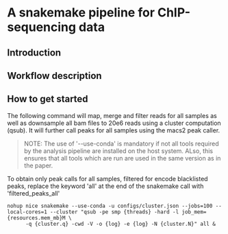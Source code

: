 # A snakemake pipeline for ChIP-sequencing data

## Introduction

## Workflow description

## How to get started

The following command will map, merge and filter reads for all samples as well
as downsample all bam files to 20e6 reads using a cluster computation (qsub).
It will further call peaks for all samples using the macs2 peak caller.

> NOTE: The use of '--use-conda' is mandatory if not all tools required by the 
> analysis pipeline are installed on the host system. ALso, this ensures that
> all tools which are run are used in the same version as in the paper.

To obtain only peak calls for all samples, filtered for encode blacklisted peaks,
replace the keyword 'all' at the end of the snakemake call with 'filtered_peaks_all'

```{bash} 
nohup nice snakemake --use-conda -u configs/cluster.json --jobs=100 --local-cores=1 --cluster "qsub -pe smp {threads} -hard -l job_mem={resources.mem_mb}M \
      -q {cluster.q} -cwd -V -o {log} -e {log} -N {cluster.N}" all &
```
